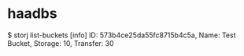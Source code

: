 # haadbs
$ storj list-buckets
[info]   ID: 573b4ce25da55fc8715b4c5a, Name: Test Bucket, Storage: 10, Transfer: 30
